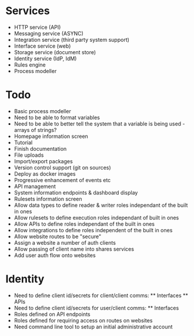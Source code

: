 # Services

* HTTP service (API)
* Messaging service (ASYNC)
* Integration service (third party system support)
* Interface service (web)
* Storage service (document store)
* Identity service (IdP, IdM)
* Rules engine
* Process modeller

# Todo

* Basic process modeller
* Need to be able to format variables
* Need to be able to better tell the system that a variable is being used - arrays of strings?
* Homepage information screen
* Tutorial
* Finish documentation
* File uploads
* Import/export packages
* Version control support (git on sources)
* Deploy as docker images
* Progressive enhancement of events etc
* API management
* System information endpoints & dashboard display
* Rulesets information screen
* Allow data types to define reader & writer roles independant of the built in ones
* Allow rulesets to define execution roles independant of built in ones
* Allow APIs to define roles independant of the built in ones
* Allow integrations to define roles independent of the built in ones
* Allow website routes to be "secure"
* Assign a website a number of auth clients
* Allow passing of client name into shares services
* Add user auth flow onto websites

# Identity

* Need to define client id/secrets for client/client comms:
** Interfaces
** APIs
* Need to define client id/secrets for user/client comms:
** Interfaces
* Roles defined on API endpoints
* Roles defined for requiring access on routes on websites
* Need command line tool to setup an initial administrative account
